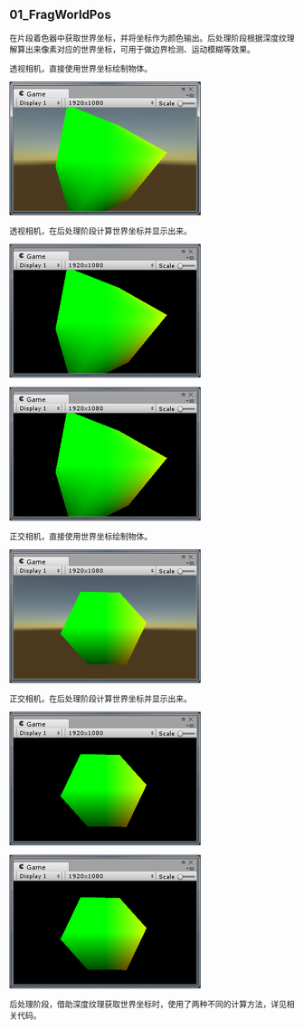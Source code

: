 ## 01_FragWorldPos

在片段着色器中获取世界坐标，并将坐标作为颜色输出。后处理阶段根据深度纹理解算出来像素对应的世界坐标，可用于做边界检测、运动模糊等效果。

透视相机，直接使用世界坐标绘制物体。

![perspective_0.png](../../GALLERY/01_FragWorldPos/perspective_0.png)

透视相机，在后处理阶段计算世界坐标并显示出来。

![perspective_1.png](../../GALLERY/01_FragWorldPos/perspective_1.png)

![perspective_2.png](../../GALLERY/01_FragWorldPos/perspective_2.png)

正交相机，直接使用世界坐标绘制物体。

![orthographic_0.png](../../GALLERY/01_FragWorldPos/orthographic_0.png)

正交相机，在后处理阶段计算世界坐标并显示出来。

![orthographic_1.png](../../GALLERY/01_FragWorldPos/orthographic_1.png)

![orthographic_2.png](../../GALLERY/01_FragWorldPos/orthographic_2.png)

后处理阶段，借助深度纹理获取世界坐标时，使用了两种不同的计算方法，详见相关代码。
